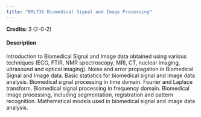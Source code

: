 ```yaml
---
title: "BML735 Biomedical Signal and Image Processing"
---
```

**Credits:** 3 (2-0-2)

#### Description
Introduction to Biomedical Signal and Image data obtained using various techniques (ECG, FTIR, NMR spectroscopy, MRI, CT, nuclear imaging, ultrasound and optical imaging). Noise and error propagation in Biomedical Signal and Image data. Basic statistics for biomedical signal and image data analysis. Biomedical signal processing in time domain. Fourier and Laplace transform. Biomedical signal processing in frequency domain. Biomedical image processing, including segmentation, registration and pattern recognition. Mathematical models used in biomedical signal and image data analysis.